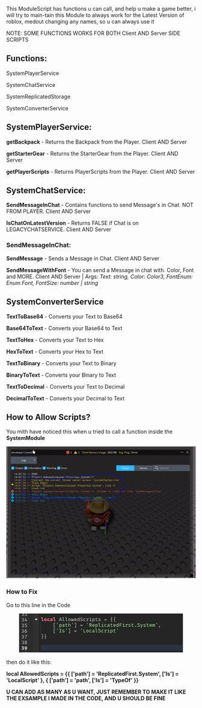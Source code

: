 This ModuleScript has functions u can call, and help u make a game better, i will try to main-tain this Module to always work for the Latest Version of roblox, medout changing any names, so u can always use it


NOTE: SOME FUNCTIONS WORKS FOR BOTH Client AND Server SIDE SCRIPTS





## Functions:



SystemPlayerService

SystemChatService

SystemReplicatedStorage

SystemConverterService






## SystemPlayerService:


**getBackpack** - Returns the Backpack from the Player. Client AND Server

**getStarterGear** - Returns the StarterGear from the Player. Client AND Server

**getPlayerScripts** - Returns PlayerScripts from the Player. Client AND Server






## SystemChatService:


**SendMessageInChat** - Contains functions to send Message's in Chat. NOT FROM PLAYER. Client AND Server

**IsChatOnLatestVersion** - Returns FALSE if Chat is on LEGACYCHATSERVICE. Client AND Server





### SendMessageInChat:



**SendMessage** - Sends a Message in Chat. Client AND Server

**SendMessageWithFont** - You can send a Message in chat with. Color, Font and MORE. Client AND Server | Args: *Text: string, Color: Color3, FontEnum: Enum.Font, FontSize: number | string*




## SystemConverterService


**TextToBase64** - Converts your Text to Base64

**Base64ToText** - Converts your Base64 to Text

**TextToHex** - Converts your Text to Hex

**HexToText** - Converts your Hex to Text

**TextToBinary** - Converts your Text to Binary

**BinaryToText** - Converts your Binary to Text

**TextToDecimal** - Converts your Text to Decimal

**DecimalToText** - Converts your Decimal to Text







## How to Allow Scripts?

You mith have noticed this when u tried to call a function inside the **SystemModule**
<p align="center">
   <img src="J232U.PNG">
</p>

### How to Fix

Go to this line in the Code
<p align="center">
   <img src="HowTo.PNG">
</p>
then do it like this:

**local AllowedScripts = {{
	['path'] = 'ReplicatedFirst.System',
	['Is'] = 'LocalScript'
}, {
   ['path'] = 'path',
   ['Is'] = 'TypeOf'
}}**

**U CAN ADD AS MANY AS U WANT, JUST REMEMBER TO MAKE IT LIKE THE EXSAMPLE I MADE IN THE CODE, AND U SHOULD BE FINE**
